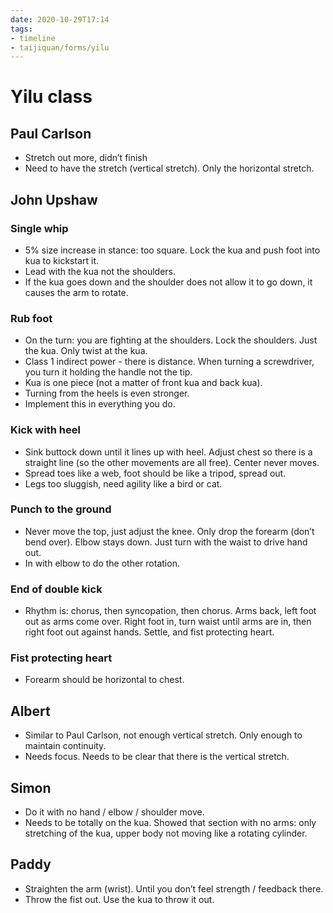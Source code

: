 ```yaml
---
date: 2020-10-29T17:14
tags:
- timeline
- taijiquan/forms/yilu
---
```


# Yilu class
## Paul Carlson
* Stretch out more, didn’t finish
* Need to have the stretch (vertical stretch).  Only the horizontal stretch.

## John Upshaw
### Single whip
* 5% size increase in stance: too square.  Lock the kua and push foot into kua to kickstart it.
* Lead with the kua not the shoulders.
* If the kua goes down and the shoulder does not allow it to go down, it causes the arm to rotate.
### Rub foot
* On the turn: you are fighting at the shoulders.  Lock the shoulders.  Just the kua.  Only twist at the kua.
* Class 1 indirect power - there is distance.  When turning a screwdriver, you turn it holding the handle not the tip.
* Kua is one piece (not a matter of front kua and back kua).
* Turning from the heels is even stronger.
* Implement this in everything you do.
### Kick with heel
* Sink buttock down until it lines up with heel.  Adjust chest so there is a straight line (so the other movements are all free).  Center never moves.
* Spread toes like a web, foot should be like a tripod, spread out.
* Legs too sluggish, need agility like a bird or cat.
### Punch to the ground
* Never move the top, just adjust the knee.  Only drop the forearm (don’t bend over).  Elbow stays down.  Just turn with the waist to drive hand out.
* In with elbow to do the other rotation.
### End of double kick
* Rhythm is: chorus, then syncopation, then chorus.  Arms back, left foot out as arms come over.  Right foot in, turn waist until arms are in, then right foot out against hands.  Settle, and fist protecting heart.
### Fist protecting heart
* Forearm should be horizontal to chest.

## Albert
* Similar to Paul Carlson, not enough vertical stretch.  Only enough to maintain continuity.
* Needs focus.  Needs to be clear that there is the vertical stretch.

## Simon
* Do it with no hand / elbow / shoulder move.
* Needs to be totally on the kua.  Showed that section with no arms:  only stretching of the kua, upper body not moving like a rotating cylinder.

## Paddy
* Straighten the arm (wrist).  Until you don’t feel strength / feedback there.
* Throw the fist out.  Use the kua to throw it out.
